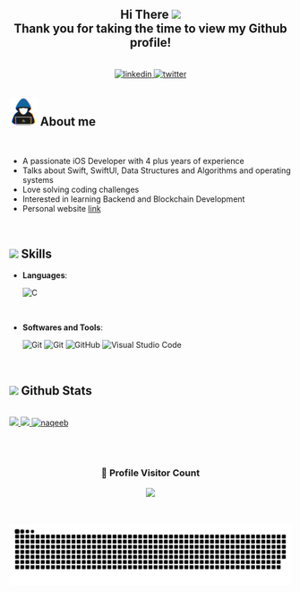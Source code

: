 <div align="center">
<h2> Hi There <img src="https://github.com/abdoachhoubi/abdoachhoubi/blob/main/gifs/Hi.gif" width="30">  <br> Thank you for taking the time to view my Github profile! </h2><br>

<a href="https://www.linkedin.com/in/naqeeb-ahmed-7ba469128" target="_blank">
<img src=https://img.shields.io/badge/linkedin-%2300acee.svg?color=405DE6&style=for-the-badge&logo=linkedin&logoColor=white alt=linkedin style="margin-bottom: 5px;" />
</a>
  
<a href="https://twitter.com/naqeeb108" target="_blank">
<img src=https://img.shields.io/badge/twitter-%2300acee.svg?color=1DA1F2&style=for-the-badge&logo=twitter&logoColor=white alt=twitter style="margin-bottom: 5px;" />
</a>
<br>
  
<div align="left">
    
 ## <picture><img src = "https://github.com/0xAbdulKhalid/0xAbdulKhalid/raw/main/assets/mdImages/about_me.gif" width = 50px></picture> **About me**

<br>

- A passionate iOS Developer with 4 plus years of experience 
- Talks about Swift, SwiftUI, Data Structures and Algorithms and operating systems
- Love solving coding challenges
- Interested in learning Backend and Blockchain Development
- Personal website [link](https://www.naqeeb-ahmed.com)

<br>
  
## <img src="https://media2.giphy.com/media/QssGEmpkyEOhBCb7e1/giphy.gif?cid=ecf05e47a0n3gi1bfqntqmob8g9aid1oyj2wr3ds3mg700bl&rid=giphy.gif" width ="25"><b> Skills</b>

- **Languages**:
    
    ![C](https://www.vectorlogo.zone/logos/swift/swift-ar21.svg)
<br> 
  
- **Softwares and Tools**:

    ![Git](https://img.shields.io/badge/xcode-%23121011.svg?style=for-the-badge&logo=xcode&logoColor=white)
    ![Git](https://img.shields.io/badge/git-%23F05033.svg?style=for-the-badge&logo=git&logoColor=white)
    ![GitHub](https://img.shields.io/badge/github-%23121011.svg?style=for-the-badge&logo=github&logoColor=white)
    ![Visual Studio Code](https://img.shields.io/badge/Visual%20Studio%20Code-0078d7.svg?style=for-the-badge&logo=visual-studio-code&logoColor=white)

<br>
  
 </div>
  
  <div align="left">
    
    
  ## <img src="https://media.giphy.com/media/iY8CRBdQXODJSCERIr/giphy.gif" width="35"><b> Github Stats </b>
<br>

<a href="https://github.com/naqeeb108/">
  <img src="https://github-readme-stats.vercel.app/api?username=naqeeb108&theme=vue-dark&show_icons=true&hide_border=true&count_private=true" width="450"/>
  
  <img src="https://github-readme-streak-stats.herokuapp.com/?user=naqeeb108&theme=vue-dark&hide_border=true" width="450"/>

  <img src="https://github-readme-stats.vercel.app/api/top-langs/?username=naqeeb108&theme=vue-dark&show_icons=true&hide_border=true&layout=compact" width="375"  alt="naqeeb"/>

</a>
  
  <br><br>
  <div align=center>
  <h3><b>📍 Profile Visitor Count</b></h3>
</div>
    
<!-- retro visitor counter -->  
<p align="center" >   
  <img src="https://profile-counter.glitch.me/naqeeb108/count.svg" />  
</p>
   
  <br>
  <p align="center">
  <img  src="https://raw.githubusercontent.com/Elanza-48/Elanza-48/main/resources/img/github-contribution-grid-snake.svg"
    alt="example" />
</p>

</div>
